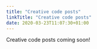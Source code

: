 ```yaml
---
title: "Creative code posts"
linkTitle: "Creative code posts"
date: 2020-03-23T11:07:30+01:00
---
```


Creative code posts coming soon!
